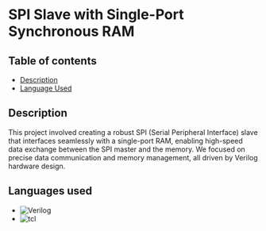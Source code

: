 # SPI Slave with Single-Port Synchronous RAM
##  Table of contents
- [Description](#Description)
- [Language Used](#tech)

## Description <a name = "Description"></a>
This project involved creating a robust SPI (Serial Peripheral Interface) slave that interfaces seamlessly with a single-port RAM, enabling high-speed data exchange between the SPI master and the memory. We focused on precise data communication and memory management, all driven by Verilog hardware design.

## Languages used <a name = "tech"></a>
- ![Verilog](https://img.shields.io/badge/-Verilog-05122A?style=flat&logo=Verilog)&nbsp;
- ![tcl](https://img.shields.io/badge/-tcl-05122A?style=flat&logo=tcl)&nbsp;
